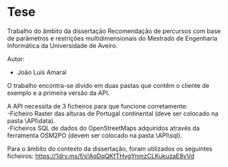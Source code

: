 # Tese
Trabalho do âmbito da dissertação Recomendação de percursos com base de parâmetros e restrições multidimensionais do Mestrado de Engenharia Informática da Universidade de Aveiro.

Autor:
  - João Luís Amaral

O trabalho encontra-se divido em duas pastas que contêm o cliente de exemplo e a primeira versão da API.

A API necessita de 3 ficheiros para que funcione corretamente:<br />
  -Ficheiro Raster das alturas de Portugal continental (deve ser colocado na pasta \API\data).<br />
  -Ficheiros SQL de dados do OpenStreetMaps adquiridos através da ferramenta OSM2PO (devem ser colocado na pasta \API\sql).<br />
  
Para o âmbito do contexto da dissertação, foram utilizados os seguintes ficheiros:
https://1drv.ms/f/s!AqDqQKfTHvgYnmzCLKukuzaE8vVd
